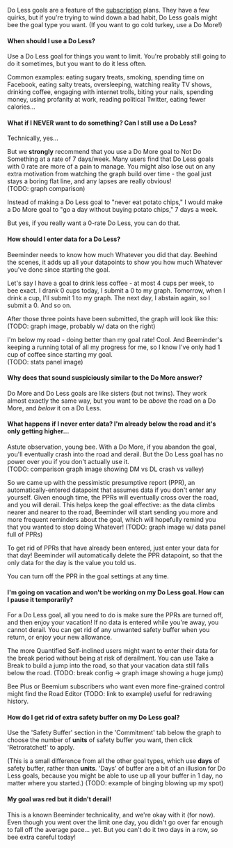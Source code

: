 Do Less goals are a feature of the [subscription](https://www.beeminder.com/premium) plans.  They have a few quirks, but if you're trying to wind down a bad habit, Do Less goals might bee the goal type you want.  (If you want to go cold turkey, use a Do More!)

#### When should I use a Do Less?
Use a Do Less goal for things you want to limit.  You're probably still going to do it sometimes, but you want to do it less often.

Common examples: eating sugary treats, smoking, spending time on Facebook, eating salty treats, oversleeping, watching reality TV shows, drinking coffee, engaging with internet trolls, biting your nails, spending money, using profanity at work, reading political Twitter, eating fewer calories...

#### What if I NEVER want to do something?  Can I still use a Do Less?
Technically, yes...

But we **strongly** recommend that you use a Do More goal to Not Do Something at a rate of 7 days/week.  Many users find that Do Less goals with 0 rate are more of a pain to manage.  You might also lose out on any extra motivation from watching the graph build over time - the goal just stays a boring flat line, and any lapses are really obvious!  
(TODO: graph comparison)

Instead of making a Do Less goal to "never eat potato chips," I would make a Do More goal to "go a day without buying potato chips," 7 days a week.

But yes, if you really want a 0-rate Do Less, you can do that.  

#### How should I enter data for a Do Less?
Beeminder needs to know how much Whatever you did that day.  Beehind the scenes, it adds up all your datapoints to show you how much Whatever you've done since starting the goal.  

Let's say I have a goal to drink less coffee - at most 4 cups per week, to bee exact. I drank 0 cups today, I submit a 0 to my graph.  Tomorrow, when I drink a cup, I'll submit 1 to my graph.  The next day, I abstain again, so I submit a 0.  And so on.

After those three points have been submitted, the graph will look like this:
(TODO: graph image, probably w/ data on the right)

I'm below my road - doing better than my goal rate!  Cool.  And Beeminder's keeping a running total of all my progress for me, so I know I've only had 1 cup of coffee since starting my goal.  
(TODO: stats panel image)

#### Why does that sound suspiciously similar to the Do More answer?
Do More and Do Less goals are like sisters (but not twins).  They work almost exactly the same way, but you want to be *above* the road on a Do More, and *below* it on a Do Less. 

#### What happens if I never enter data?  I'm already below the road and it's only getting higher...
Astute observation, young bee.  With a Do More, if you abandon the goal, you'll eventually crash into the road and derail.  But the Do Less goal has no power over you if you don't actually use it.  
(TODO: comparison graph image showing DM vs DL crash vs valley)

So we came up with the pessimistic presumptive report (PPR), an automatically-entered datapoint that assumes data if you don't enter any yourself.  Given enough time, the PPRs will eventually cross over the road, and you will derail.  This helps keep the goal effective: as the data climbs nearer and nearer to the road, Beeminder will start sending you more and more frequent reminders about the goal, which will hopefully remind you that you wanted to stop doing Whatever!
(TODO: graph image w/ data panel full of PPRs)

To get rid of PPRs that have already been entered, just enter your data for that day!  Beeminder will automatically delete the PPR datapoint, so that the only data for the day is the value you told us.

You can turn off the PPR in the goal settings at any time.

#### I'm going on vacation and won't be working on my Do Less goal.  How can I pause it temporarily?
For a Do Less goal, all you need to do is make sure the PPRs are turned off, and then enjoy your vacation!  If no data is entered while you're away, you cannot derail.  You can get rid of any unwanted safety buffer when you return, or enjoy your new allowance.

The more Quantified Self-inclined users might want to enter their data for the break period without being at risk of derailment.  You can use Take a Break to build a jump into the road, so that your vacation data still falls below the road.
(TODO: break config -> graph image showing a huge jump)

Bee Plus or Beemium subscribers who want even more fine-grained control might find the Road Editor (TODO: link to example) useful for redrawing history.

#### How do I get rid of extra safety buffer on my Do Less goal?
Use the 'Safety Buffer' section in the 'Commitment' tab below the graph to choose the number of **units** of safety buffer you want, then click 'Retroratchet!' to apply.  

(This is a small difference from all the other goal types, which use **days** of safety buffer, rather than **units**.  'Days' of buffer are a bit of an illusion for Do Less goals, because you might be able to use up all your buffer in 1 day, no matter where you started.)
(TODO: example of binging blowing up my spot)

#### My goal was red but it didn't derail!
This is a known Beeminder technicality, and we're okay with it (for now).  Even though you went over the limit one day, you didn't go over far enough to fall off the average pace... yet.  But you can't do it two days in a row, so bee extra careful today!
